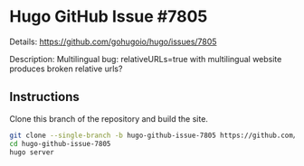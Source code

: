 # Hugo GitHub Issue #7805

Details: <https://github.com/gohugoio/hugo/issues/7805>

Description: Multilingual bug: relativeURLs=true with multilingual website produces broken relative urls?

## Instructions

Clone this branch of the repository and build the site.

```bash
git clone --single-branch -b hugo-github-issue-7805 https://github.com/jmooring/hugo-testing hugo-github-issue-7805
cd hugo-github-issue-7805
hugo server
```
